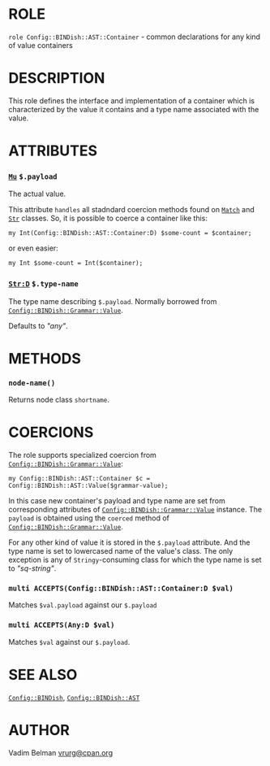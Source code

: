 # ROLE

`role Config::BINDish::AST::Container` - common declarations for any kind of value containers

# DESCRIPTION

This role defines the interface and implementation of a container which is characterized by the value it contains and a type name associated with the value.

# ATTRIBUTES

### [`Mu`](https://docs.raku.org/type/Mu) `$.payload`

The actual value.

This attribute `handles` all stadndard coercion methods found on [`Match`](https://docs.raku.org/type/Match) and [`Str`](https://docs.raku.org/type/Str) classes. So, it is possible to coerce a container like this:

``` 
my Int(Config::BINDish::AST::Container:D) $some-count = $container;
```

or even easier:

``` 
my Int $some-count = Int($container);
```

### [`Str:D`](https://docs.raku.org/type/Str) `$.type-name`

The type name describing `$.payload`. Normally borrowed from [`Config::BINDish::Grammar::Value`](../Grammar/Value.md).

Defaults to *"any"*.

# METHODS

### `node-name()`

Returns node class `shortname`.

# COERCIONS

The role supports specialized coercion from [`Config::BINDish::Grammar::Value`](../Grammar/Value.md):

``` 
my Config::BINDish::AST::Container $c = Config::BINDish::AST::Value($grammar-value);
```

In this case new container's payload and type name are set from corresponding attributes of [`Config::BINDish::Grammar::Value`](../Grammar/Value.md) instance. The `payload` is obtained using the `coerced` method of [`Config::BINDish::Grammar::Value`](../Grammar/Value.md).

For any other kind of value it is stored in the `$.payload` attribute. And the type name is set to lowercased name of the value's class. The only exception is any of `Stringy`-consuming class for which the type name is set to *"sq-string"*.

### `multi ACCEPTS(Config::BINDish::AST::Container:D $val)`

Matches `$val.payload` against our `$.payload`

### `multi ACCEPTS(Any:D $val)`

Matches `$val` against our `$.payload`.

# SEE ALSO

[`Config::BINDish`](../../BINDish.md), [`Config::BINDish::AST`](../AST.md)

# AUTHOR

Vadim Belman <vrurg@cpan.org>
